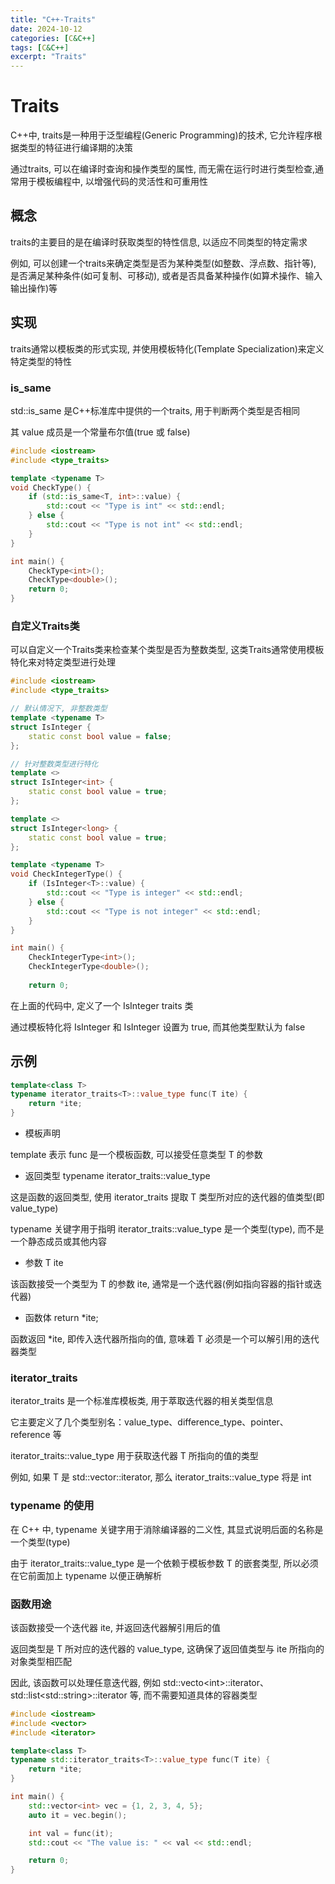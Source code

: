 ```yaml
---
title: "C++-Traits"
date: 2024-10-12
categories: [C&C++]
tags: [C&C++]
excerpt: "Traits"
---
```


# Traits

C++中, traits是一种用于泛型编程(Generic Programming)的技术, 它允许程序根据类型的特征进行编译期的决策

通过traits, 可以在编译时查询和操作类型的属性, 而无需在运行时进行类型检查,通常用于模板编程中, 以增强代码的灵活性和可重用性

## 概念

traits的主要目的是在编译时获取类型的特性信息, 以适应不同类型的特定需求

例如, 可以创建一个traits来确定类型是否为某种类型(如整数、浮点数、指针等), 是否满足某种条件(如可复制、可移动), 或者是否具备某种操作(如算术操作、输入输出操作)等

## 实现

traits通常以模板类的形式实现, 并使用模板特化(Template Specialization)来定义特定类型的特性

### is_same

std::is_same 是C++标准库中提供的一个traits, 用于判断两个类型是否相同

其 value 成员是一个常量布尔值(true 或 false)

```c++
#include <iostream>
#include <type_traits>

template <typename T>
void CheckType() {
    if (std::is_same<T, int>::value) {
        std::cout << "Type is int" << std::endl;
    } else {
        std::cout << "Type is not int" << std::endl;
    }
}

int main() {
    CheckType<int>();
    CheckType<double>();
    return 0;
}
```

### 自定义Traits类

可以自定义一个Traits类来检查某个类型是否为整数类型, 这类Traits通常使用模板特化来对特定类型进行处理

```c++
#include <iostream>
#include <type_traits>

// 默认情况下, 非整数类型
template <typename T>
struct IsInteger {
    static const bool value = false;
};

// 针对整数类型进行特化
template <>
struct IsInteger<int> {
    static const bool value = true;
};

template <>
struct IsInteger<long> {
    static const bool value = true;
};

template <typename T>
void CheckIntegerType() {
    if (IsInteger<T>::value) {
        std::cout << "Type is integer" << std::endl;
    } else {
        std::cout << "Type is not integer" << std::endl;
    }
}

int main() {
    CheckIntegerType<int>();
    CheckIntegerType<double>();
    
    return 0;
```

在上面的代码中, 定义了一个 IsInteger traits 类

通过模板特化将 IsInteger<int> 和 IsInteger<long> 设置为 true, 而其他类型默认为 false

## 示例

```c++
template<class T>
typename iterator_traits<T>::value_type func(T ite) {
    return *ite;
}
```

- 模板声明

template<class T> 表示 func 是一个模板函数, 可以接受任意类型 T 的参数

- 返回类型 typename iterator_traits<T>::value_type

这是函数的返回类型, 使用 iterator_traits 提取 T 类型所对应的迭代器的值类型(即 value_type)

typename 关键字用于指明 iterator_traits<T>::value_type 是一个类型(type), 而不是一个静态成员或其他内容

- 参数 T ite

该函数接受一个类型为 T 的参数 ite, 通常是一个迭代器(例如指向容器的指针或迭代器)

- 函数体 return *ite;

函数返回 *ite, 即传入迭代器所指向的值, 意味着 T 必须是一个可以解引用的迭代器类型

### iterator_traits

iterator_traits 是一个标准库模板类, 用于萃取迭代器的相关类型信息

它主要定义了几个类型别名：value_type、difference_type、pointer、reference 等

iterator_traits<T>::value_type 用于获取迭代器 T 所指向的值的类型

例如, 如果 T 是 std::vector<int>::iterator, 那么 iterator_traits<T>::value_type 将是 int

### typename 的使用

在 C++ 中, typename 关键字用于消除编译器的二义性, 其显式说明后面的名称是一个类型(type)

由于 iterator_traits<T>::value_type 是一个依赖于模板参数 T 的嵌套类型, 所以必须在它前面加上 typename 以便正确解析

### 函数用途

该函数接受一个迭代器 ite, 并返回迭代器解引用后的值

返回类型是 T 所对应的迭代器的 value_type, 这确保了返回值类型与 ite 所指向的对象类型相匹配

因此, 该函数可以处理任意迭代器, 例如 std::vecto\<int>::iterator、std::list\<std::string>::iterator 等, 而不需要知道具体的容器类型

```c++
#include <iostream>
#include <vector>
#include <iterator>

template<class T>
typename std::iterator_traits<T>::value_type func(T ite) {
    return *ite;
}

int main() {
    std::vector<int> vec = {1, 2, 3, 4, 5};
    auto it = vec.begin();

    int val = func(it);
    std::cout << "The value is: " << val << std::endl;

    return 0;
}
```


